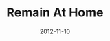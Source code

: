---
layout: message
category: message
series: "A Journey Home"
title: "Remain At Home"
date: 2012-11-10
audio-description: "How is God moving you?
Remaining with God looks like living from His approval and continually experiencing His fatherhood."
audio: "http://www.crossroads.net/players/media/hq/journeyhome_06.mp3"
audio-title: "Remain At Home"
audio-duration: "56&#58;41"
program-description: "Program - Week 6 A Journey Home"
program: "http://www.crossroads.net/players/media/hq/11_10-11_12_HOMEProgram_LO.pdf"
program-title: "Remain At Home"
video-description: "How is God moving you?
Remaining with God looks like living from His approval and continually experiencing His fatherhood."
video-title: "Remain At Home"
video: "https://s3.amazonaws.com/crossroadsvideomessages/journeyhome_06.mp4"
---
